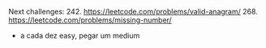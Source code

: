 Next challenges:
242. https://leetcode.com/problems/valid-anagram/
268. https://leetcode.com/problems/missing-number/

- a cada dez easy, pegar um medium

